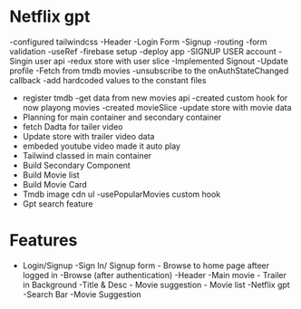 # Netflix gpt

-configured tailwindcss
-Header
-Login Form
-Signup
-routing
-form validation -useRef
-firebase setup
-deploy app
-SIGNUP USER account
-Singin user api
-redux store with user slice
-Implemented Signout
-Update profile
-Fetch from tmdb movies
-unsubscribe to the onAuthStateChanged callback
-add hardcoded values to the constant files

- register tmdb
  -get data from new movies api
  -created custom hook for now playong movies
  -created movieSlice
  -update store with movie data
- Planning for main container and secondary container
- fetch Dadta for tailer video
- Update store with trailer video data
- embeded youtube video made it auto play
- Tailwind classed in main container
- Build Secondary Component
- Build Movie list
- Build Movie Card
- Tmdb image cdn ul
  -usePopularMovies custom hook
- Gpt search feature  

# Features

- Login/Signup
  -Sign In/ Signup form - Browse to home page afteer logged in
  -Browse (after authentication)
  -Header
  -Main movie - Trailer in Background
  -Title & Desc - Movie suggestion - Movie list
  -Netflix gpt
  -Search Bar
  -Movie Suggestion
